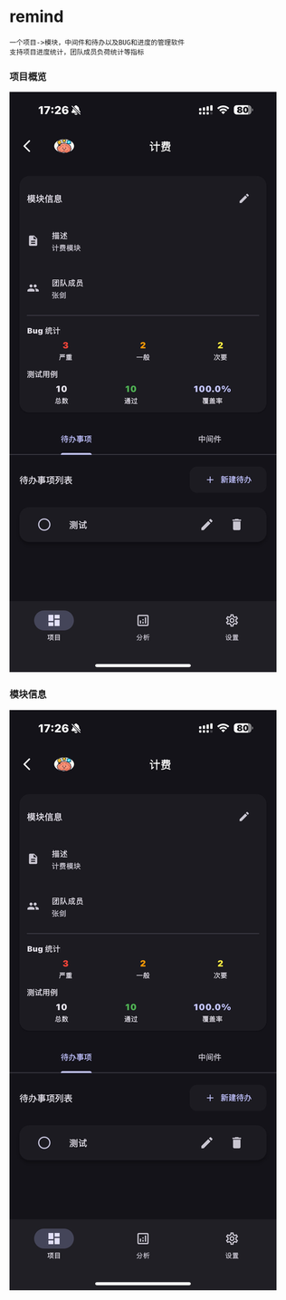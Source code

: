 # remind

```shell
一个项目->模块，中间件和待办以及BUG和进度的管理软件
支持项目进度统计，团队成员负荷统计等指标
```

### 项目概览
![项目概览](images/module.jpg)

### 模块信息
![模块信息](images/module.jpg)